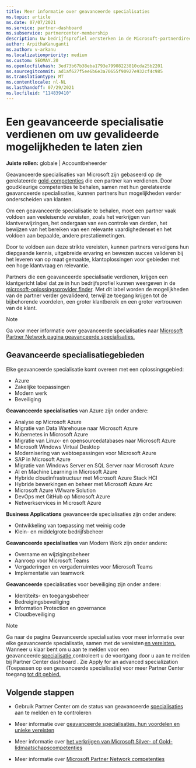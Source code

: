 ```yaml
---
title: Meer informatie over geavanceerde specialisaties
ms.topic: article
ms.date: 07/07/2021
ms.service: partner-dashboard
ms.subservice: partnercenter-membership
description: Uw bedrijfsprofiel versterken in de Microsoft-partnerdirectory. Meer informatie over de geavanceerde specialisaties die u kunt behalen samen met uw bestaande Gold- en Silver-competenties.
author: ArpithaKanuganti
ms.author: v-arkanu
ms.localizationpriority: medium
ms.custom: SEOMAY.20
ms.openlocfilehash: 3ed73b67b38eba1793e79908223810cda25b2201
ms.sourcegitcommit: ad1af627f5ee6b6e3a70655f90927e932cf4c985
ms.translationtype: MT
ms.contentlocale: nl-NL
ms.lasthandoff: 07/29/2021
ms.locfileid: "114839410"
---
```

# <a name="earn-an-advanced-specialization-to-showcase-your-validated-capabilities"></a>Een geavanceerde specialisatie verdienen om uw gevalideerde mogelijkheden te laten zien

**Juiste rollen:** globale | Accountbeheerder

Geavanceerde specialisaties van Microsoft zijn gebaseerd op de gerelateerde [gold-competenties](learn-about-competencies.md) die een partner kan verdienen. Door goudkleurige competenties te behalen, samen met hun gerelateerde geavanceerde specialisaties, kunnen partners hun mogelijkheden verder onderscheiden van klanten.

Om een geavanceerde specialisatie te behalen, moet een partner vaak voldoen aan veeleisende vereisten, zoals het verkrijgen van klantverwijzingen, het ondergaan van een controle van derden, het bewijzen van het bereiken van een relevante vaardighedenset en het voldoen aan bepaalde, andere prestatiemetingen.

Door te voldoen aan deze strikte vereisten, kunnen partners vervolgens hun diepgaande kennis, uitgebreide ervaring en bewezen succes valideren bij het leveren van op maat gemaakte, klantoplossingen voor gebieden met een hoge klantvraag en relevantie.

Partners die een geavanceerde specialisatie verdienen, krijgen een klantgericht label dat ze in hun bedrijfsprofiel kunnen weergeven in de [microsoft-oplossingsprovider finder](https://www.microsoft.com/solution-providers/home). Met dit label worden de mogelijkheden van de partner verder gevalideerd, terwijl ze toegang krijgen tot de bijbehorende voordelen, een groter klantbereik en een groter vertrouwen van de klant.

> [!NOTE]
> Ga voor meer informatie over geavanceerde specialisaties naar [Microsoft Partner Network pagina geavanceerde specialisaties.](https://partner.microsoft.com/membership/advanced-specialization)

## <a name="advanced-specialization-areas"></a>Geavanceerde specialisatiegebieden

Elke geavanceerde specialisatie komt overeen met een oplossingsgebied:

- Azure
- Zakelijke toepassingen
- Modern werk
- Beveiliging

**Geavanceerde specialisaties** van Azure zijn onder andere:

- Analyse op Microsoft Azure
- Migratie van Data Warehouse naar Microsoft Azure
- Kubernetes in Microsoft Azure
- Migratie van Linux- en opensourcedatabases naar Microsoft Azure
- Microsoft Windows Virtual Desktop
- Modernisering van webtoepassingen voor Microsoft Azure
- SAP in Microsoft Azure
- Migratie van Windows Server en SQL Server naar Microsoft Azure
- AI en Machine Learning in Microsoft Azure
- Hybride cloudinfrastructuur met Microsoft Azure Stack HCI
- Hybride bewerkingen en beheer met Microsoft Azure Arc
- Microsoft Azure VMware Solution
- DevOps met GitHub op Microsoft Azure
- Netwerkservices in Microsoft Azure


**Business Applications** geavanceerde specialisaties zijn onder andere:

- Ontwikkeling van toepassing met weinig code
- Klein- en middelgrote bedrijfsbeheer

**Geavanceerde specialisaties** van Modern Work zijn onder andere:

- Overname en wijzigingsbeheer
- Aanroep voor Microsoft Teams
- Vergaderingen en vergaderruimtes voor Microsoft Teams
- Implementatie van teamwork

**Geavanceerde** specialisaties voor beveiliging zijn onder andere:

- Identiteits- en toegangsbeheer
- Bedreigingsbeveiliging
- Information Protection en governance
- Cloudbeveiliging

> [!NOTE]
> Ga naar de pagina Geavanceerde specialisaties voor meer informatie over elke geavanceerde specialisatie, samen met de vereisten [en vereisten.](https://partner.microsoft.com/membership/advanced-specialization) Wanneer u klaar bent om u aan te melden voor een geavanceerde [specialisatie,](https://partner.microsoft.com/dashboard)controleert u de voortgang door u aan te melden bij Partner Center dashboard . Zie Apply for an advanced specialization (Toepassen op een geavanceerde specialisatie) voor meer Partner Center toegang [tot dit gebied.](advanced-specializations-apply.md)

## <a name="next-steps"></a>Volgende stappen

- Gebruik Partner Center om de status van geavanceerde [specialisaties](advanced-specializations-apply.md) aan te melden en te controleren

- Meer informatie over [geavanceerde specialisaties, hun voordelen en unieke vereisten](https://partner.microsoft.com/membership/advanced-specialization)

- Meer informatie over [het verkrijgen van Microsoft Silver- of Gold-lidmaatschapscompetenties](learn-about-competencies.md)

- Meer informatie over [Microsoft Partner Network competenties](https://partner.microsoft.com/membership/competencies)
